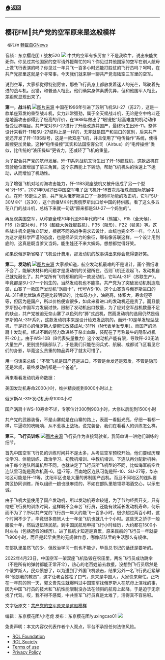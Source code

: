 ###  [:house:返回](README.md)
---


## 樱花FM┃共产党的空军原来是这般模样
` 樱花FM` [轉載自GNews](https://gnews.org/zh-hans/2438101/)

音频：东京樱花团 / 战友520
  ![](https://assets.gnews.org/wp-content/uploads/2022/04/unnamed-33.png) 
中共的空军有多厉害？不是我吹牛，说出来能笑死你。你见过其他国家的空军请外援帮忙的吗？你见过其他国家的空军在别人航母上做飞行表演的吗？你见过一年只飞一百多小时还能打胜仗的飞行员吗？呵呵，在共产党那里这就是个寻常事，今天我们就来聊一聊共产党海陆空三军里的空军。
 
说到空军，大家都觉得特别厉害，那些飞行员身上都散发着迷人的光芒，驾驶着先进的战斗机。没错，和普通人相比，他们确实身体素质优异，但和他国军人相比，差距就显现出来了。
 
**第一，战斗机**
 ![](https://assets.gnews.org/wp-content/uploads/2022/04/unnamed-1-11.png)[图片来源](https://www.google.com.hk/imgres?imgurl=http%3A%2F%2Fimage.uc.cn%2Fs%2Fwemedia%2Fs%2Fupload%2F2020%2F99ed74a43d7af9c51c4af2579c27e419.png&amp;imgrefurl=http%3A%2F%2Fwww.cunman.com%2Fnew%2F24ac880a6a53480b8e68f9afeb18de56&amp;tbnid=thCN19RE7ooACM&amp;vet=12ahUKEwiW6-mk) 
中国在1996年引进了苏制飞机SU-27（苏27），这是一款单座双发的重型战斗机，实力非常强劲，属于全天候战斗机，无论是空中格斗还是地面攻击都得到了极高的评价，在1989年做出了“眼镜蛇”超高难度的机动动作备受世界瞩目。共产党对SU-27进行了升级改造并国产，最终衍生出歼-11。整体设计来看歼-11和SU-27结构上是一样的，无非就是国产和进口的区别，后来共产党还开发了歼-11BS型号，这是一款双座飞机，并且使用了“电传操作”系统，使得超控更加灵敏。这种“电传操控”其实和法国空客公司（Airbus）的“电传操控”类似，比传统的“液压操纵”更省力，还减轻了飞机的重量。
 
为了配合共产党的航母发展，歼-11系列战机又衍生出了歼-15舰载机，这款战机在驾驶舱位置增加了前三角翼，这个东西能上下转动，帮助飞机机头的快速上下运动，从而增加了机动性。
 
为了增强飞机对地对海攻击能力，歼-11BS双座战机又被升级成了另一个型号“歼-16”，2021年9月21日中国空军电子战飞机歼-16首次亮相珠海国际航展中心。在歼-16诞生之前，共产党从俄罗斯进口了一款同样功能的攻击机，它叫“SU-30MKK”（苏30），这个后缀MKK代表俄罗斯出口给中国的特供版。看了这么多五花八门的战斗机，总结下来就一句话“原来都是SU-27一个妈生的”。
 
再反观美国空军，从称霸全球70年代至80年代的F14（熊猫）、F15（全天候）、F16（对空对地）、F18（超级大黄蜂舰载机）、F35（隐形）、F22（猛禽）等。这些战斗机全是独立研发，根据不同的战争需求去设计，血统也完全不一样。个人认为这才是科学严谨的态度，也是经济实力的象征，哪有像苏联这样，一个设计用到底的，这真是既当爹又当妈，能生娃还不来大姨妈。想想都觉得好笑。
 
如果说俄罗斯省略了飞机设计费用，那发动机的故事讲出来你会觉得更好笑。
 
**第二，发动机**
 ![](https://assets.gnews.org/wp-content/uploads/2022/04/unnamed-2-6.png)[图片来源](https://www.google.com.hk/imgres?imgurl=http%3A%2F%2Fn.sinaimg.cn%2Fsinakd20115%2F300%2Fw2000h1500%2F20211028%2F0ce0-0b6a0c575b83b0ac10eb40a1b9a033eb.jpg&amp;imgrefurl=https%3A%2F%2Fk.sina.cn%2Farticle_7517400647_1c0126e4705901lsfd.html%3Ffrom%3Dmil&amp;tbnid=ha65) 
大家都知道，航空发动机最难的不是设计，画个图纸谁不会了，能解决材料的问题才是发动机的关键所在，否则飞机还没起飞，发动机自己就先融化了。共产党所有飞机都用的同一款发动机，它叫AL-31F（苏联生产）。毕竟都是SU-27一个妈生的，当然发动机也不能换，共产党为了突破发动机制造瓶颈，山寨了一款国产发动机“涡扇十”，代号WS-10。这个山寨货与俄罗斯进口的AL-31F相比优缺点还是比较明显的，比如马力小，油耗高，体积大，寿命短等等，但因为是国产，所以价格便宜很多，如此来看进口的发动机还是贵了。而且俄罗斯担心中国军力发展过快，限制了发动机出口数量，为了应对空军战机数量不足的缺点，共产党被迫无奈山寨了以色列的“狮”式战机，然而发动机的选用仍然是俄罗斯的AL-31F系列，这款发动机本来是设计给双发战机的，而歼-10是单发轻型战机，于是好心的俄罗斯人便帮忙改装成AL-31FN（N代表单发专用）。而国产的涡扇十发动机，经过不断的努力改进终于杀出血路，装配在了号称最牛的隐形战机歼-20上。由于WS-10B（B代表矢量推力）这个发动机产能有限，导致歼-20无法大量生产，更别提列装部队了，于是我们只能在阅兵式、航展、成都试飞区看见它们的身影，毕竟这么贵重的物品弄坏了就太可惜了。
 
用一句话来总结：“不管飞机是国产还是进口，不管是单发还是双发，不管是隐形还是常规，最终发动机都是一个爸爸”。
 
再来看看发动机寿命数据：
 
美国发动机寿命2000小时，维护精良能到6000小时以上
 
俄罗斯AL-31F发动机寿命1000小时
 
国产涡扇十WS-10寿命不详，专家估计300到900小时，大修以后能到1500小时
 
共产党的武器装备，不是山寨就是在山寨的路上，表面一看挺光亮，仔细一看都一样，牛逼吹的咣咣响，从不惹事上战场。说完装备，我们在看看人的训练怎么样。
 
**第三，飞行员训练**
 ![](https://assets.gnews.org/wp-content/uploads/2022/04/unnamed-3-5.png)[图片来源](https://www.google.com.hk/imgres?imgurl=https%3A%2F%2Fmz.eastday.com%2F60510178.jpg&amp;imgrefurl=https%3A%2F%2Fj.021east.com%2Fm%2F1645831856031130&amp;tbnid=BV7wYN-pNhcdgM&amp;vet=12ahUKEwiQmsm86az3AhWxNaYKHSlHDrAQMygEegUIARCvAQ..i&amp;docid=1p_8-vtwBWjVfM&amp;w=1620&amp;h=1080) 
飞行员作为直接驾驶者，我简单讲一讲他们训练的细节。
 
首先中国空军飞行员的训练时间并不是太多，从考进空军预校开始，他们要经历理论学习、体能训练、政治学习、初教机培训、中教机培训、下连队再分配新机种。由于每个连队所属机型不同，也就决定了飞行员所飞机型的不同，比如海军航空兵连队里可能是轰炸机轰-6，运-7等，西南地区连队可能是歼-10、SU-27等，华东地区可能是歼-11等，沈阳军区也是大量的苏制国产战机。而且不同地区的连队要跨区协同训练，所以组织一趟也挺麻烦的，不如在部队里陪领导喝酒交心，以示忠诚。
 
由于飞机大量使用了国产发动机，所以发动机寿命较短，为了节约经费开支，只有缩短飞行员的训练时间，这样既不会辛苦飞行员，还能有效延长发动机寿命，何乐而不为了？所以共产党的飞行员一年大约能飞一百多小时，很少超过两百小时，这个时间不少了，毕竟很多商旅人士一年坐飞机也就几十个小时。这些天之骄子一般服役十年，然后退伍转民航，到中国民航局申报飞行小时经历，大约都在1500小时左右（包括造假的经历）。进了民航才知道是真累，原来民航的飞行员一年就要飞900小时，而且是起早贪黑的无规律作息，哪像部队里的生活那么有规律。
 
在部队里虽然飞的少，但政治学习一刻也不能少，毕竟总书记的话还是要听的。
 
2022年4月23日，中国空军一架双座飞机坠毁在农田里，两名飞行员成功跳伞（不是所有的弹射都能正常开伞），热心的老百姓前去救援，没想到飞行员居然是个俄罗斯人，民众愤怒了，以为遭到了外国飞机袭击，结果另外一名飞行员赶紧解释“他是我的教员”，这才让老百姓松了口气，原来是中国人，大家快来帮忙。正巧在一年前的同一天，郭文贵先生就爆料过中国空军找俄罗斯人在航母上演戏的事，因为中国飞行员的技术和飞机性能限制没办法在倾斜的航母上起降，于是迫于无奈找了代驾。哎，我不得不感慨，中共空军飞行员真是太难了，活得真不容易呀。
 
文字版原文：[共产党的空军原来是这般模样](https://gnews.org/zh-hans/2405170/)
 
编辑：东京樱花团/小老虎
发布：东京樱花团/yuxingcao01
 ![](https://assets.gnews.org/wp-content/uploads/2022/02/屏幕截图-2022-02-24-151921-2.png) 

免责声明：本文内容仅代表作者个人观点，平台不承担任何法律风险。
  
- [ROL Foundation](https://rolfoundation.org/)
- [ROL Society](https://rolsociety.org/)
- [Terms of use](https://gnews.org/terms-of-use-3/)
- [Privacy Policy](https://gnews.org/privacy-policy/)
